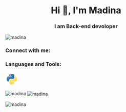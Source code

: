 <h1 align="center">Hi 👋, I'm Madina</h1>
<h3 align="center">I am Back-end devoloper</h3>

<p align="left"> <img src="https://komarev.com/ghpvc/?username=madina&label=Profile%20views&color=0e75b6&style=flat" alt="madina" /> </p>

<h3 align="left">Connect with me:</h3><a href="https:\\t.me/@madina_0521"><a/>
<p align="left">
</p>

<h3 align="left">Languages and Tools:</h3>
<p align="left"> <a href="https://www.python.org" target="_blank" rel="noreferrer"> <img src="https://raw.githubusercontent.com/devicons/devicon/master/icons/python/python-original.svg" alt="python" width="40" height="40"/> </a> </p>

<p><img align="left" src="https://github-readme-stats.vercel.app/api/top-langs?username=madina&show_icons=true&locale=en&layout=compact" alt="madina" /></p>

<p>&nbsp;<img align="center" src="https://github-readme-stats.vercel.app/api?username=madina&show_icons=true&locale=en" alt="madina" /></p>

<p><img align="center" src="https://github-readme-streak-stats.herokuapp.com/?user=madina&" alt="madina" /></p>
